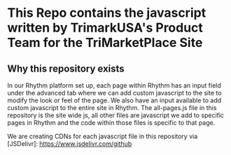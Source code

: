 # This Repo contains the javascript written by TrimarkUSA's Product Team for the TriMarketPlace Site

## Why this repository exists
In our Rhythm platform set up, each page within Rhythm has an input field under the advanced tab where we can add custom javascript to the site to modify the look or feel of the page. We also have an input available to add custom javascript to the entire site in Rhythm.
The all-pages.js file in this repository is the site wide js, all other files are javascript we add to specific pages in Rhythm and the code within those files is specific to that page.

We are creating CDNs for each javascript file in this repository via [JSDelivr]: https://www.jsdelivr.com/github

